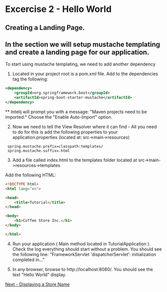 # Excercise 2 - Hello World
## Creating a Landing Page.
## In the section we will setup mustache templating and create a landing page for our application.
To start using mustache templating, we need to add another dependency 
1. Located in your project root is a pom.xml file. Add to the dependencies tag the following:
```xml
<dependency>
    <groupId>org.springframework.boot</groupId>
    <artifactId>spring-boot-starter-mustache</artifactId>
</dependency>
```
** Intelij will prompt you with a message: "Maven projects need to be imported:" Choose the "Enable Auto-Import" option.

2.  Now we need to tell the View Resolver where it can find - All you need to do for this is add the following properties to your application.properties (located at: src->main->resources)
```
 spring.mustache.prefix=classpath:templates/
 spring.mustache.suffix=.html
```
3. Add a file called index.html to the templates folder located at src->main->resources->templates

Add the following HTML:

```html
<!DOCTYPE html>
<html lang="en">

<head>
    <title>Tutorial</title>
</head>

<body>
    <h1>Coffee Store Inc.</h1>
</body>

</html>
```
4. Run your application ( Main method located in TutorialApplication ). Check the log everything should start without a problem. You should see the following line:
"FrameworkServlet 'dispatcherServlet': initialization completed in..."

5. In any browser, browse to http://localhost:8080/. You should see the text "Hello World" display.

[Next - Displaying a Store Name](../documents/exercise3.md)
